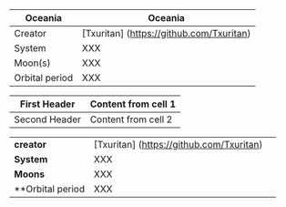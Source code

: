 Oceania        | Oceania
---------------|---------------
Creator | [Txuritan] (https://github.com/Txuritan)
System  | XXX     
Moon(s) | XXX
Orbital period | XXX

First Header | Content from cell 1 
-------------|-----------------------
Second Header | Content from cell 2

||||
|---|---|---|
|**creator**| [Txuritan] (https://github.com/Txuritan) | 
|**System** | XXX                                      |
|**Moons**  | XXX
|**Orbital period | XXX
